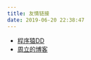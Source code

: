 ```yaml
---
title: 友情链接
date: 2019-06-20 22:38:47
---
```


 - [程序猿DD](http://blog.didispace.com/)
 - [周立的博客](http://itmuch.com/)